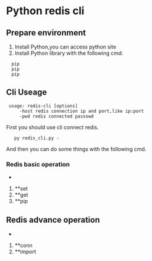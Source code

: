 # Python redis cli

## Prepare environment
1. Install Python,you can access python site
2. Install Python library with the following cmd:
```
  pip 
  pip
  pip

```
## Cli Useage
```
 usage: redis-cli [options]
	 -host redis connection ip and port,like ip:port
	 -pwd redis connected passowd
```
First you should use cli connect redis.
```
   py redis_cli.py -
```

And then you can do some things with the following cmd.
### Redis basic operation
- 
 1. **set  
 2. **get
 3. **pip

  

## Redis advance operation
- 
 1. **conn  
 2. **import 






